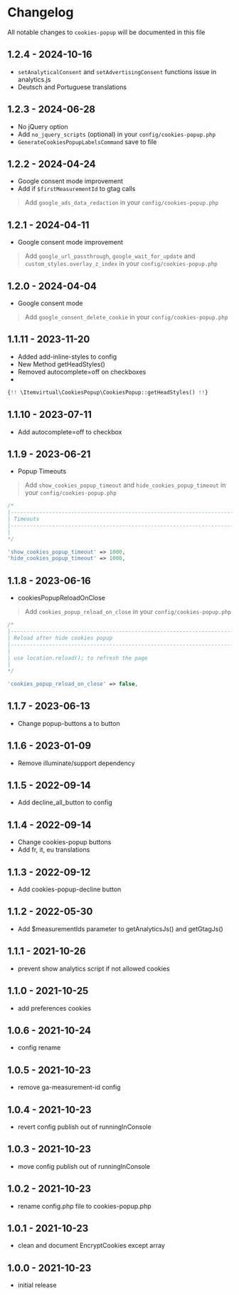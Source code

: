 # Changelog

All notable changes to `cookies-popup` will be documented in this file

## 1.2.4 - 2024-10-16

- `setAnalyticalConsent` and `setAdvertisingConsent` functions issue in analytics.js
- Deutsch and Portuguese translations

## 1.2.3 - 2024-06-28

- No jQuery option
- Add `no_jquery_scripts` (optional) in your `config/cookies-popup.php`
- `GenerateCookiesPopupLabelsCommand` save to file

## 1.2.2 - 2024-04-24

- Google consent mode improvement
- Add if `$firstMeasurementId` to gtag calls

> Add `google_ads_data_redaction` in your `config/cookies-popup.php`

## 1.2.1 - 2024-04-11

- Google consent mode improvement

> Add `google_url_passthrough`, `google_wait_for_update` and `custom_styles.overlay_z_index` in your `config/cookies-popup.php`

## 1.2.0 - 2024-04-04

- Google consent mode

> Add `google_consent_delete_cookie` in your `config/cookies-popup.php`

## 1.1.11 - 2023-11-20

- Added add-inline-styles to config
- New Method getHeadStyles()
- Removed autocomplete=off on checkboxes
-

```php
{!! \Itemvirtual\CookiesPopup\CookiesPopup::getHeadStyles() !!}
```

## 1.1.10 - 2023-07-11

- Add autocomplete=off to checkbox

## 1.1.9 - 2023-06-21

- Popup Timeouts

> Add `show_cookies_popup_timeout` and `hide_cookies_popup_timeout` in your `config/cookies-popup.php`

```php
/*
|--------------------------------------------------------------------------
| Timeouts
|--------------------------------------------------------------------------
|
*/

'show_cookies_popup_timeout' => 1000,
'hide_cookies_popup_timeout' => 1000,
```

## 1.1.8 - 2023-06-16

- cookiesPopupReloadOnClose

> Add `cookies_popup_reload_on_close` in your `config/cookies-popup.php`

```php
/*
|--------------------------------------------------------------------------
| Reload after hide cookies popup
|--------------------------------------------------------------------------
|
| use location.reload(); to refresh the page
|
*/

'cookies_popup_reload_on_close' => false,
```

## 1.1.7 - 2023-06-13

- Change popup-buttons a to button

## 1.1.6 - 2023-01-09

- Remove illuminate/support dependency

## 1.1.5 - 2022-09-14

- Add decline_all_button to config

## 1.1.4 - 2022-09-14

- Change cookies-popup buttons
- Add fr, it, eu translations

## 1.1.3 - 2022-09-12

- Add cookies-popup-decline button

## 1.1.2 - 2022-05-30

- Add $measurementIds parameter to getAnalyticsJs() and getGtagJs()

## 1.1.1 - 2021-10-26

- prevent show analytics script if not allowed cookies

## 1.1.0 - 2021-10-25

- add preferences cookies

## 1.0.6 - 2021-10-24

- config rename

## 1.0.5 - 2021-10-23

- remove ga-measurement-id config

## 1.0.4 - 2021-10-23

- revert config publish out of runningInConsole

## 1.0.3 - 2021-10-23

- move config publish out of runningInConsole

## 1.0.2 - 2021-10-23

- rename config.php file to cookies-popup.php

## 1.0.1 - 2021-10-23

- clean and document EncryptCookies except array

## 1.0.0 - 2021-10-23

- initial release
